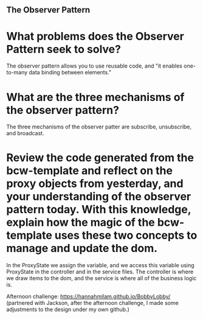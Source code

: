 ## The Observer Pattern

# What problems does the Observer Pattern seek to solve?
The observer pattern allows you to use reusable code, and "it enables one-to-many data binding between elements."

# What are the three mechanisms of the observer pattern?
The three mechanisms of the observer patter are subscribe, unsubscribe, and broadcast.


# Review the code generated from the bcw-template and reflect on the proxy objects from yesterday, and your understanding of the observer pattern today. With this knowledge, explain how the magic of the bcw-template uses these two concepts to manage and update the dom.
In the ProxyState we assign the variable, and we access this variable using ProxyState in the controller and in the service files. The controller is where we draw items to the dom, and the service is where all of the business logic is.


Afternoon challenge: https://hannahmilam.github.io/BobbyLobby/ 
(partnered with Jackson, after the afternoon challenge, I made some adjustments to the design under my own github.)